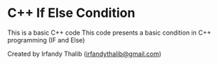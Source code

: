 # C++ If Else Condition
This is a basic C++ code
This code presents a basic condition in C++ programming (IF and Else)


Created by Irfandy Thalib (irfandythalib@gmail.com)
